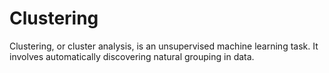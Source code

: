 # Clustering
Clustering, or cluster analysis, is an unsupervised machine learning task. It involves automatically discovering natural grouping in data.